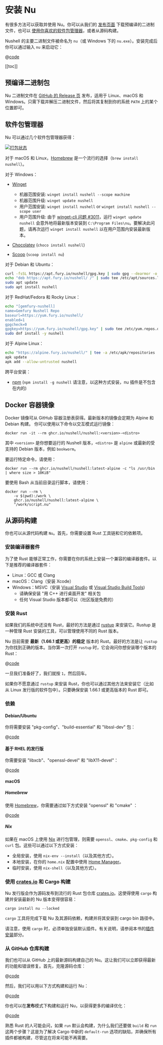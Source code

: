 # 安装 Nu

有很多方法可以获取并使用 Nu。你可以从我们的 [发布页面](https://github.com/nushell/nushell/releases) 下载预编译的二进制文件，也可以 [使用你喜欢的软件包管理器](https://repology.org/project/nushell/versions)，或者从源码构建。

Nushell 的主要二进制文件被命名为 `nu`（或 Windows 下的 `nu.exe`）。安装完成后你可以通过输入 `nu` 来启动它：

@[code](@snippets/installation/run_nu.sh)

[[toc]]

## 预编译二进制包

Nu 二进制文件在 [GitHub 的 Release 页](https://github.com/nushell/nushell/releases) 发布，适用于 Linux、macOS 和 Windows。只需下载并解压二进制文件，然后将其复制到你的系统 `PATH` 上的某个位置即可。

## 软件包管理器

Nu 可以通过几个软件包管理器获得：

[![打包状态](https://repology.org/badge/vertical-allrepos/nushell.svg)](https://repology.org/project/nushell/versions)

对于 macOS 和 Linux，[Homebrew](https://brew.sh/) 是一个流行的选择（`brew install nushell`）。

对于 Windows：

- [Winget](https://docs.microsoft.com/en-us/windows/package-manager/winget/)

  - 机器范围安装: `winget install nushell --scope machine`
  - 机器范围升级: `winget update nushell`
  - 用户范围安装: `winget install nushell` or `winget install nushell --scope user`
  - 用户范围升级: 由于 [winget-cli 问题 #3011](https://github.com/microsoft/winget-cli/issues/3011)，运行 `winget update nushell` 会意外地将最新版本安装到 `C:\Program Files\nu`。要解决此问题，请再次运行 `winget install nushell` 以在用户范围内安装最新版本。

- [Chocolatey](https://chocolatey.org/) (`choco install nushell`)
- [Scoop](https://scoop.sh/) (`scoop install nu`)

对于 Debian 和 Ubuntu：

```sh
curl -fsSL https://apt.fury.io/nushell/gpg.key | sudo gpg --dearmor -o /etc/apt/trusted.gpg.d/fury-nushell.gpg
echo "deb https://apt.fury.io/nushell/ /" | sudo tee /etc/apt/sources.list.d/fury.list
sudo apt update
sudo apt install nushell
```

对于 RedHat/Fedora 和 Rocky Linux：

```sh
echo "[gemfury-nushell]
name=Gemfury Nushell Repo
baseurl=https://yum.fury.io/nushell/
enabled=1
gpgcheck=0
gpgkey=https://yum.fury.io/nushell/gpg.key" | sudo tee /etc/yum.repos.d/fury-nushell.repo
sudo dnf install -y nushell
```

对于 Alpine Linux：

```sh
echo "https://alpine.fury.io/nushell/" | tee -a /etc/apk/repositories
apk update
apk add --allow-untrusted nushell
```

跨平台安装：

- [npm](https://www.npmjs.com/) (`npm install -g nushell` 请注意，以这种方式安装，nu 插件是不包含在内的)

## Docker 容器镜像

Docker 镜像可从 GitHub 容器注册表获得。最新版本的镜像会定期为 Alpine 和 Debian 构建。
你可以使用以下命令以交互模式运行镜像：

```nu
docker run -it --rm ghcr.io/nushell/nushell:<version>-<distro>
```

其中 `<version>` 是你想要运行的 Nushell 版本，`<distro>` 是 `alpine` 或最新的受支持的 Debian 版本，例如 `bookworm`。

要运行特定命令，请使用：

```nu
docker run --rm ghcr.io/nushell/nushell:latest-alpine -c "ls /usr/bin | where size > 10KiB"
```

要使用 Bash 从当前目录运行脚本，请使用：

```nu
docker run --rm \
    -v $(pwd):/work \
    ghcr.io/nushell/nushell:latest-alpine \
    "/work/script.nu"
```

## 从源码构建

你也可以从源代码构建 `Nu`。首先，你需要设置 Rust 工具链和它的依赖项。

### 安装编译器套件

为了使 Rust 能够正常工作，你需要在你的系统上安装一个兼容的编译器套件。以下是推荐的编译器套件：

- Linux：GCC 或 Clang
- macOS：Clang（安装 Xcode）
- Windows：MSVC（安装 [Visual Studio](https://visualstudio.microsoft.com/vs/community/) 或 [Visual Studio Build Tools](https://visualstudio.microsoft.com/downloads/#build-tools-for-visual-studio-2022))
  - 请确保安装 "用 C++ 进行桌面开发" 相关包
  - 任何 Visual Studio 版本都可以（社区版是免费的）

### 安装 Rust

如果我们的系统中还没有 Rust，最好的方法是通过 [rustup](https://rustup.rs/) 来安装它。Rustup 是一种管理 Rust 安装的工具，可以管理使用不同的 Rust 版本。

Nu 目前需要 **最新（1.66.1 或更高）的稳定** 版本的 Rust。最好的方法是让 `rustup` 为你找到正确的版本。当你第一次打开 `rustup` 时，它会询问你想安装哪个版本的 Rust：

@[code](@snippets/installation/rustup_choose_rust_version.sh)

一旦我们准备好了，我们就按 `1`，然后回车。

如果你不愿意通过 `rustup` 来安装 Rust，你也可以通过其他方法来安装它（比如从 Linux 发行版的软件包中）。只要确保安装 1.66.1 或更高版本的 Rust 即可。

### 依赖

#### Debian/Ubuntu

你将需要安装 "pkg-config"、"build-essential" 和 "libssl-dev" 包：

@[code](@snippets/installation/install_pkg_config_libssl_dev.sh)

#### 基于 RHEL 的发行版

你需要安装 "libxcb"、"openssl-devel" 和 "libX11-devel"：

@[code](@snippets/installation/install_rhel_dependencies.sh)

#### macOS

##### Homebrew

使用 [Homebrew](https://brew.sh/)，你需要通过如下方式安装 "openssl" 和 "cmake" ：

@[code](@snippets/installation/macos_deps.sh)

##### Nix

如果在 macOS 上使用 [Nix](https://nixos.org/download/#nix-install-macos) 进行包管理，则需要 `openssl`、`cmake`、`pkg-config` 和 `curl` 包。这些可以通过以下方式安装：

- 全局安装，使用 `nix-env --install`（以及其他方式）。
- 本地安装，在你的 `home.nix` 配置中使用 [Home Manager](https://github.com/nix-community/home-manager)。
- 临时安装，使用 `nix-shell`（以及其他方式）。

### 使用 [crates.io](https://crates.io) 和 Cargo 构建

Nu 发行版会作为源码发布到流行的 Rust 包仓库 [crates.io](https://crates.io/)。这使得使用 `cargo` 构建并安装最新的 Nu 版本变得很容易：

```nu
cargo install nu --locked
```

`cargo` 工具将完成下载 Nu 及其源码依赖，构建并将其安装到 cargo bin 路径中。

请注意，使用 `cargo` 时，必须单独安装默认插件。有关说明，请参阅本书的[插件安装](./plugins.html#core-plugins)部分。

### 从 GitHub 仓库构建

我们也可以从 GitHub 上的最新源码构建自己的 Nu。这让我们可以立即获得最新的功能和错误修复。首先，克隆源码仓库：

@[code](@snippets/installation/git_clone_nu.sh)

然后，我们可以用以下方式构建和运行 Nu：

@[code](@snippets/installation/build_nu_from_source.sh)

你也可以在**发布**模式下构建和运行 Nu，以获得更多的编译优化：

@[code](@snippets/installation/build_nu_from_source_release.sh)

熟悉 Rust 的人可能会问，如果 `run` 默认会构建，为什么我们还要做 `build` 和 `run` 这两个步骤？这是为了解决 Cargo 中新的 `default-run` 选项的缺陷，并确保所有插件都被构建，尽管这在将来可能不再需要。
